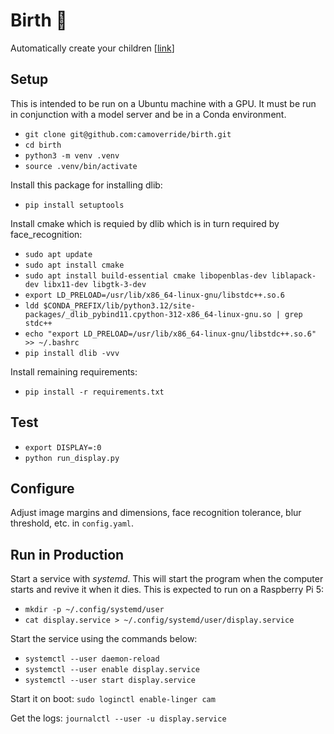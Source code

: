 # Birth 👶

Automatically create your children [[link](https://smith.cam/birth.html)]


## Setup

This is intended to be run on a Ubuntu machine with a GPU. It must be
run in conjunction with a model server and be in a Conda environment.

- `git clone git@github.com:camoverride/birth.git`
- `cd birth`
- `python3 -m venv .venv`
- `source .venv/bin/activate`

Install this package for installing dlib:
- `pip install setuptools`

Install cmake which is requied by dlib which is in turn required by face_recognition:
- `sudo apt update`
- `sudo apt install cmake`
- `sudo apt install build-essential cmake libopenblas-dev liblapack-dev libx11-dev libgtk-3-dev`
- `export LD_PRELOAD=/usr/lib/x86_64-linux-gnu/libstdc++.so.6`
- `ldd $CONDA_PREFIX/lib/python3.12/site-packages/_dlib_pybind11.cpython-312-x86_64-linux-gnu.so | grep stdc++`
- `echo "export LD_PRELOAD=/usr/lib/x86_64-linux-gnu/libstdc++.so.6" >> ~/.bashrc`
- `pip install dlib -vvv`

Install remaining requirements:
- `pip install -r requirements.txt`


## Test

- `export DISPLAY=:0`
- `python run_display.py`


## Configure

Adjust image margins and dimensions, face recognition tolerance, blur threshold, etc. in `config.yaml`.


## Run in Production

Start a service with *systemd*. This will start the program when the computer starts and revive it when it dies. This is expected to run on a Raspberry Pi 5:

- `mkdir -p ~/.config/systemd/user`
- `cat display.service > ~/.config/systemd/user/display.service`

Start the service using the commands below:

- `systemctl --user daemon-reload`
- `systemctl --user enable display.service`
- `systemctl --user start display.service`

Start it on boot: `sudo loginctl enable-linger cam`

Get the logs: `journalctl --user -u display.service`
